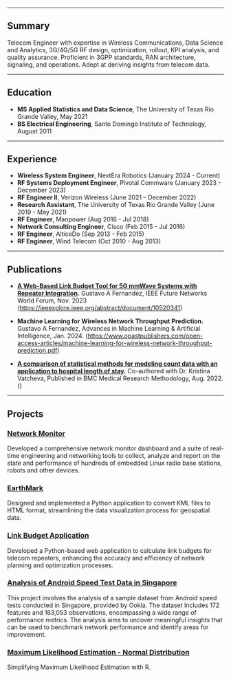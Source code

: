 

---
## Summary

Telecom Engineer with expertise in Wireless Communications, Data Science and Analytics, 3G/4G/5G RF design, optimization, rollout, KPI analysis, and quality assurance. Proficient in 3GPP standards, RAN architecture, signaling, and operations. Adept at deriving insights from telecom data.

---
## Education

- **MS Applied Statistics and Data Science**, The University of Texas Rio Grande Valley, May 2021
- **BS Electrical Engineering**, Santo Domingo Institute of Technology, August 2011

---

## Experience

- **Wireless System Engineer**, NextEra Robotics (January 2024 - Current)
- **RF Systems Deployment Engineer**, Pivotal Commware (January 2023 - December 2023)  
- **RF Engineer II**, Verizon Wireless (June 2021 – December 2022)
- **Research Assistant**, The University of Texas Rio Grande Valley (June 2019 - May 2021)
- **RF Engineer**, Manpower (Aug 2016 - Jul 2018)
- **Network Consulting Engineer**, Cisco (Feb 2015 - Jul 2016)
- **RF Engineer**, AlticeDo (Sep 2013 - Feb 2015)
- **RF Engineer**, Wind Telecom (Oct 2010 - Aug 2013)




---


## Publications

- **[A Web-Based Link Budget Tool for 5G mmWave Systems with Repeater Integration](https://ieeexplore.ieee.org/abstract/document/10520341).** Gustavo A Fernandez, IEEE Future Networks World Forum, Nov. 2023 (https://ieeexplore.ieee.org/abstract/document/10520341)
  
- **Machine Learning for Wireless Network Throughput Prediction.** Gustavo A Fernandez, Advances in Machine Learning & Artificial Intelligence, Jan. 2024. (https://www.opastpublishers.com/open-access-articles/machine-learning-for-wireless-network-throughput-prediction.pdf)

- **[A comparison of statistical methods for modeling count data with an application to hospital length of stay](https://link.springer.com/article/10.1186/s12874-022-01685-8).** Co-authored with Dr. Kristina Vatcheva, Published in BMC Medical Research Methodology, Aug. 2022. ()


  
---

## Projects

### [Network Monitor](https://github.com/gustavofernandezlembert/Gustavo-Fernandez/blob/master/Tableau_Dashboard.jpg)
Developed a comprehensive network monitor dashboard and a suite of real-time engineering and networking tools to collect, analyze and report on the state and performance of hundreds of embedded Linux radio base stations, robots and other devices.

### [EarthMark](https://github.com/gustavofernandezlembert/Placemarks.KML_TO_HTML)
Designed and implemented a Python application to convert KML files to HTML format, streamlining the data visualization process for geospatial data.

### [Link Budget Application](https://nrboostlinkbudget.wn.r.appspot.com/)
Developed a Python-based web application to calculate link budgets for telecom repeaters, enhancing the accuracy and efficiency of network planning and optimization processes.

### [Analysis of Android Speed Test Data in Singapore](https://github.com/gustavofernandezlembert/Gustavo-Fernandez/blob/master/Gustavo%20Presentation.pptx)
This project involves the analysis of a sample dataset from Android speed tests conducted in Singapore, provided by Ookla. The dataset Includes 172 features and 163,053 observations, encompassing a wide range of performance metrics. The analysis aims to uncover meaningful insights that can be used to benchmark network performance and identify areas for improvement.

### [Maximum Likelihood Estimation - Normal Distribution](https://gustavofernandezlembert.github.io/Maximum-Likelihood/)
Simplifying Maximum Likelihood Estimation with R.


